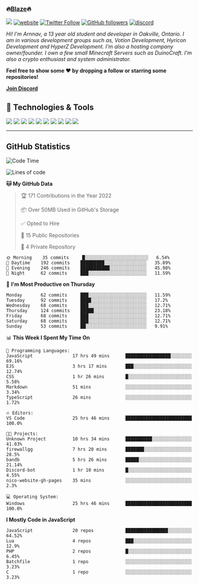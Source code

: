 ### 🔥[Blaze][website]🔥

![](https://komarev.com/ghpvc/?username=blazecoding2009&label=Views&color=lightgrey)
[![website](https://img.shields.io/badge/Website-9B9B9B.svg?&style=flat-square&logo=Google-Chrome&logoColor=white&link=https://blazecoding.me)](https://blazecoding.me)
[![Twitter Follow](https://img.shields.io/twitter/follow/cblaze1111?label=Follow)](https://twitter.com/intent/follow?screen_name=cblaze1111)
[![GitHub followers](https://img.shields.io/github/followers/blazecoding2009?label=Follow&style=social)](https://github.com/blazecoding2009)
[![discord](https://img.shields.io/badge/Join_Discord-5865F2.svg?&style=flat-square&logo=discord&logoColor=white&link=https://discord.gg/zyQzJeZ7CY)](https://discord.gg/zyQzJeZ7CY)

*Hi! I'm Arnnav, a 13 year old student and developer in Oakville, Ontario. I am in various development groups such as, Votion Development, Hyricon Development and HyperZ Development. I'm also a hosting company owner/founder. I own a few small Minecraft Servers such as DuinoCraft. I'm also a crypto enthusiast and system administrator.*

<b>Feel free to show some ❤️ by dropping a follow or starring some repositories!</b>

**[Join Discord][discord]**

## 🔧 Technologies & Tools

![](https://img.shields.io/badge/OS-Ubuntu-informational?style=flat&logo=ubuntu&logoColor=white&color=9B9B9B)
![](https://img.shields.io/badge/Editor-VS_Code-informational?style=flat&logo=vscode&logoColor=white&color=9B9B9B)
![](https://img.shields.io/badge/Code-JavaScript-informational?style=flat&logo=javascript&logoColor=white&color=9B9B9B)
![](https://img.shields.io/badge/Code-Node.JS-nformational?style=flat&logo=nodedotjs&logoColor=white&color=9B9B9B)
![](https://img.shields.io/badge/Code-Python-informational?style=flat&logo=python&logoColor=white&color=9B9B9B)
![](https://img.shields.io/badge/Code-HTML%20&%20CSS-informational?style=flat&logo=HTML5&logoColor=white&color=9B9B9B)
![](https://img.shields.io/badge/Tools-MySQL-informational?style=flat&logo=mysql&logoColor=white&color=9B9B9B)
![](https://img.shields.io/badge/Tools-NPM-informational?style=flat&logo=npm&logoColor=white&color=9B9B9B)
![](https://img.shields.io/badge/Tools-Spotify-informational?style=flat&logo=spotify&logoColor=white&color=9B9B9B)
![](https://img.shields.io/badge/Tools-GitHub-informational?style=flat&logo=github&logoColor=white&color=9B9B9B)

----

## GitHub Statistics

<!--START_SECTION:waka-->
![Code Time](http://img.shields.io/badge/Code%20Time-206%20hrs%206%20mins-blue)

![Lines of code](https://img.shields.io/badge/From%20Hello%20World%20I%27ve%20Written-42%20Thousand%20lines%20of%20code-blue)

**🐱 My GitHub Data** 

> 🏆 171 Contributions in the Year 2022
 > 
> 📦 Over 50MB Used in GitHub's Storage 
 > 
> ✅ Opted to Hire
 > 
> 📜 15 Public Repositories 
 > 
> 🔑 4 Private Repository 
 > 

```text
🌞 Morning    35 commits     █░░░░░░░░░░░░░░░░░░░░░░░░   6.54% 
🌆 Daytime    192 commits    █████████░░░░░░░░░░░░░░░░   35.89% 
🌃 Evening    246 commits    ███████████░░░░░░░░░░░░░░   45.98% 
🌙 Night      62 commits     ███░░░░░░░░░░░░░░░░░░░░░░   11.59%

```
📅 **I'm Most Productive on Thursday** 

```text
Monday       62 commits     ███░░░░░░░░░░░░░░░░░░░░░░   11.59% 
Tuesday      92 commits     ████░░░░░░░░░░░░░░░░░░░░░   17.2% 
Wednesday    68 commits     ███░░░░░░░░░░░░░░░░░░░░░░   12.71% 
Thursday     124 commits    █████░░░░░░░░░░░░░░░░░░░░   23.18% 
Friday       68 commits     ███░░░░░░░░░░░░░░░░░░░░░░   12.71% 
Saturday     68 commits     ███░░░░░░░░░░░░░░░░░░░░░░   12.71% 
Sunday       53 commits     ██░░░░░░░░░░░░░░░░░░░░░░░   9.91%

```


📊 **This Week I Spent My Time On** 

```text
💬 Programming Languages: 
JavaScript               17 hrs 49 mins      █████████████████░░░░░░░░   69.16% 
EJS                      3 hrs 17 mins       ███░░░░░░░░░░░░░░░░░░░░░░   12.74% 
CSS                      1 hr 26 mins        █░░░░░░░░░░░░░░░░░░░░░░░░   5.58% 
Markdown                 51 mins             ░░░░░░░░░░░░░░░░░░░░░░░░░   3.34% 
TypeScript               26 mins             ░░░░░░░░░░░░░░░░░░░░░░░░░   1.72%

🔥 Editors: 
VS Code                  25 hrs 46 mins      █████████████████████████   100.0%

🐱‍💻 Projects: 
Unknown Project          10 hrs 34 mins      ██████████░░░░░░░░░░░░░░░   41.03% 
firewallgg               7 hrs 20 mins       ███████░░░░░░░░░░░░░░░░░░   28.5% 
bandb                    5 hrs 26 mins       █████░░░░░░░░░░░░░░░░░░░░   21.14% 
Discord-bot              1 hr 10 mins        █░░░░░░░░░░░░░░░░░░░░░░░░   4.55% 
nico-website-gh-pages    35 mins             ░░░░░░░░░░░░░░░░░░░░░░░░░   2.3%

💻 Operating System: 
Windows                  25 hrs 46 mins      █████████████████████████   100.0%

```

**I Mostly Code in JavaScript** 

```text
JavaScript               20 repos            ████████████████░░░░░░░░░   64.52% 
Lua                      4 repos             ███░░░░░░░░░░░░░░░░░░░░░░   12.9% 
PHP                      2 repos             █░░░░░░░░░░░░░░░░░░░░░░░░   6.45% 
Batchfile                1 repo              ░░░░░░░░░░░░░░░░░░░░░░░░░   3.23% 
C                        1 repo              ░░░░░░░░░░░░░░░░░░░░░░░░░   3.23%

```



<!--END_SECTION:waka-->

[website]: https://blazecoding.me
[twitter]: https://twitter.com/Cblaze1111
[discord]: https://discord.gg/zyQzJeZ7CY
